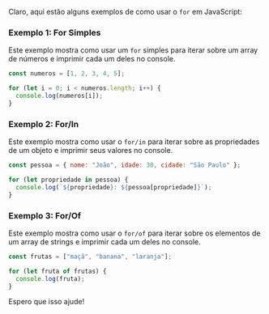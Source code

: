 Claro, aqui estão alguns exemplos de como usar o `for` em JavaScript:

### Exemplo 1: For Simples
Este exemplo mostra como usar um `for` simples para iterar sobre um array de números e imprimir cada um deles no console.

```javascript
const numeros = [1, 2, 3, 4, 5];

for (let i = 0; i < numeros.length; i++) {
  console.log(numeros[i]);
}
```

### Exemplo 2: For/In
Este exemplo mostra como usar o `for/in` para iterar sobre as propriedades de um objeto e imprimir seus valores no console.

```javascript
const pessoa = { nome: "João", idade: 30, cidade: "São Paulo" };

for (let propriedade in pessoa) {
  console.log(`${propriedade}: ${pessoa[propriedade]}`);
}
```

### Exemplo 3: For/Of
Este exemplo mostra como usar o `for/of` para iterar sobre os elementos de um array de strings e imprimir cada um deles no console.

```javascript
const frutas = ["maçã", "banana", "laranja"];

for (let fruta of frutas) {
  console.log(fruta);
}
```

Espero que isso ajude!